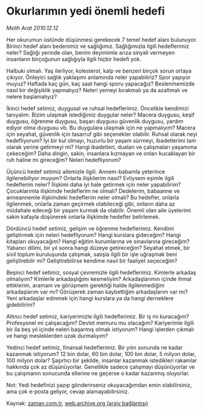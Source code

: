 # Okurlarımın yedi önemli hedefi

*Melih Arat 2010.12.12*

<td class="columnist-detail">
<p>Her okurumun üstünde düşünmesi gerekecek 7 temel hedef alanı bulunuyor. Birinci hedef alanı bedenimiz ve sağlığımız.  Sağlığımızla ilgili hedeflerimiz neler? Sağlığı yerinde olan, benim deyimimle arıza sinyali vermeyen insanların birçoğunun sağlığıyla ilgili hiçbir hedefi yok.</p>
<p>
<div id="haberMetinDiv">
<p>Halbuki olmalı. Yaş ilerliyor, kolesterol, kalp ve benzeri birçok sorun ortaya çıkıyor. Önleyici sağlık yaklaşımı anlamında neler yapabiliriz? Spor yapıyor muyuz? Haftada kaç gün, kaç saat hangi sporu yapacağız? Beslenmemizde nasıl bir değişiklik yapmalıyız? Neleri yemeyi bırakmalı ya da azaltmalı ve nelere başlamalıyız?
<p> İkinci hedef setimiz, duygusal ve ruhsal hedeflerimiz. Öncelikle kendimizi tanıyalım. Bizim ulaşmak istediğimiz duygular neler? Macera duygusu, keşif duygusu, öğrenme duygusu, başarı duygusu güvenlik duygusu, yardım ediyor olma duygusu vb. Bu duygulara ulaşmak için ne yapmalıyım? Macera için seyahat, güvenlik için tasarruf gibi seçenekler olabilir. Ruhsal olarak neyi hedefliyorum? İyi bir kul olmayı, huzurlu bir yaşam sürmeyi, ibadetlerimi tam olarak yerine getirmeyi mi? Hangi ibadetleri, duaları ve çalışmaları yaşamıma çekeceğim? Daha dingin, sakin, insanlara kızmayan ve onları kucaklayan bir ruh haline mi gireceğim? Neleri hedefliyorum?
<p> Üçüncü hedef setimiz ailemizle ilgili. Annem-babamla yeterince ilgilenebiliyor muyum? Onlarla ilişkilerim nasıl? Evliysem eşimle ilgili hedeflerim neler? İlişkimi daha iyi hale getirmek için neler yapabilirim? Çocuklarımla ilişkimde hedeflerim ne olmalı? Dedelerim, babaanne ve anneannemle ilişkimdeki hedeflerim neler olmalı? Bu hedefler, onlarla ilgilenmek, onlarla zaman geçirmek olabileceği gibi, onların daha az müdahale edeceği bir yaşam kurmak da olabilir. Önemli olan aile üyelerimi sakin kafayla düşünerek onlarla ilişkimde hedefler belirlemek.
<p> Dördüncü hedef setimiz, gelişim ve öğrenme hedeflerimiz. Kendimi geliştirmek için neleri hedefliyorum? Hangi kurslara gideceğim? Hangi kitapları okuyacağım? Hangi eğitim kurumlarına ve sınavlarına gireceğim? Yabancı dilimi, bir yıl sonra hangi düzeye getireceğim? Seyahat etmek, bir sivil toplum kuruluşunda çalışmak, satışla ilgili bir işle uğraşmak beni geliştirebilir mi? Geliştirebilirse kendime nasıl bir faaliyet seçeceğim?
<p> Beşinci hedef setimiz, sosyal çevremizle ilgili hedeflerimiz. Kimlerle arkadaş olmalıyım? Kimlerle arkadaşlığımı kesmeliyim? Arkadaşlarımın içinde ihmal ettiklerim, aramam ve görüşmem gerektiği halde ilgilenmediğim arkadaşlarım var mı? Görüşerek zaman kaybettiğim arkadaşlarım var mı? Yeni arkadaşlar edinmek için hangi kurslara ya da hangi derneklere gidebilirim?
<p> Altıncı hedef setimiz, kariyerimizle ilgili hedeflerimiz. Bir iş mi kuracağım? Profesyonel mi çalışacağım? Devlet memuru mu olacağım? Kariyerimle ilgili bir ila beş yıl içinde neleri başarmış olmak istiyorum? Hangi işlerden çıkmalı ve hangi mesleklerden uzak durmalıyım?
<p> Yedinci hedef setimiz, finansal hedeflerimiz. Bir yılın sonunda ne kadar kazanmak istiyorum? 12 bin dolar, 60 bin dolar, 100 bin dolar, 5 milyon dolar, 100 milyon dolar? Şaşırtıcı bir şekilde, insanlar kazanmak istedikleri rakamlar hakkında çok az düşünüyorlar. Genellikle sadece çalışmayı düşünüyorlar ve bu çalışmanın sonucunda ellerine ne geçerse o kadar kazanmış oluyorlar.
<p> Not: Yedi hedefinizi yazıp gönderirseniz okuyacağımdan emin olabilirsiniz, ama çok e-posta geliyor, cevap alamayabilirsiniz. </p></p></p></p></p></p></p></p></div>
</p>
<a href="http://web.archive.org/web/20101223073515/mailto:m.arat@zaman.com.tr">
</a></td>

Kaynak: [zaman.com.tr](http://zaman.com.tr/yazar.do?yazino=1064020), [web.archive.org (arşiv bağlantısı)](http://web.archive.org/web/20101223073515/http://www.zaman.com.tr:80/yazar.do?yazino=1064020)
